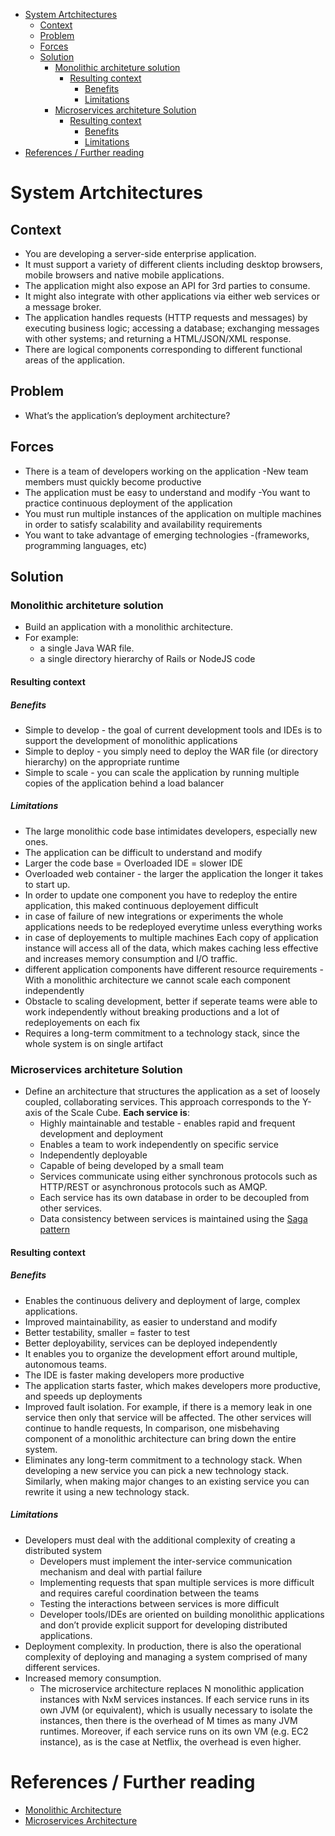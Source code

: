 - [System Artchitectures](#system-artchitectures)
  - [Context](#context)
  - [Problem](#problem)
  - [Forces](#forces)
  - [Solution](#solution)
    - [Monolithic architeture solution](#monolithic-architeture-solution)
      - [Resulting context](#resulting-context)
        - [Benefits](#benefits)
        - [Limitations](#limitations)
    - [Microservices architeture Solution](#microservices-architeture-solution)
      - [Resulting context](#resulting-context-1)
        - [Benefits](#benefits-1)
        - [Limitations](#limitations-1)
- [References / Further reading](#references--further-reading)

# System Artchitectures

## Context
- You are developing a server-side enterprise application.
- It must support a variety of different clients including desktop browsers, mobile browsers and native mobile applications.
- The application might also expose an API for 3rd parties to consume. 
- It might also integrate with other applications via either web services or a message broker.
- The application handles requests (HTTP requests and messages) by executing business logic; accessing a database; exchanging messages with other systems; and returning a HTML/JSON/XML response.
- There are logical components corresponding to different functional areas of the application.

## Problem
- What’s the application’s deployment architecture?

## Forces
- There is a team of developers working on the application
-New team members must quickly become productive
- The application must be easy to understand and modify
-You want to practice continuous deployment of the application
- You must run multiple instances of the application on multiple machines in order to satisfy scalability and availability requirements
- You want to take advantage of emerging technologies -(frameworks, programming languages, etc)

## Solution

### Monolithic architeture solution
- Build an application with a monolithic architecture.
- For example:
  - a single Java WAR file.
  - a single directory hierarchy of Rails or NodeJS code

#### Resulting context

##### Benefits
- Simple to develop - the goal of current development tools and IDEs is to support the development of monolithic applications
- Simple to deploy - you simply need to deploy the WAR file (or directory hierarchy) on the appropriate runtime
- Simple to scale - you can scale the application by running multiple copies of the application behind a load balancer

##### Limitations
- The large monolithic code base intimidates developers, especially new ones.
- The application can be difficult to understand and modify
- Larger the code base = Overloaded IDE = slower IDE
- Overloaded web container - the larger the application the longer it takes to start up.
- In order to update one component you have to redeploy the entire application, this maked continuous deployement difficult
- in case of failure of new integrations or experiments the whole applications needs to be redeployed everytime unless everything works
- in case of deployements to multiple machines Each copy of application instance will access all of the data, which makes caching less effective and increases memory consumption and I/O traffic.
- different application components have different resource requirements - With a monolithic architecture we cannot scale each component independently
- Obstacle to scaling development, better if seperate teams were able to work independently without breaking productions and a lot of redeployements on each fix
- Requires a long-term commitment to a technology stack, since the whole system is on single artifact

### Microservices architeture Solution
- Define an architecture that structures the application as a set of loosely coupled, collaborating services. This approach corresponds to the Y-axis of the Scale Cube. **Each service is**:
  - Highly maintainable and testable - enables rapid and frequent development and deployment
  - Enables a team to work independently on specific service
  - Independently deployable
  - Capable of being developed by a small team
  - Services communicate using either synchronous protocols such as HTTP/REST or asynchronous protocols such as AMQP.
  - Each service has its own database in order to be decoupled from other services.
  - Data consistency between services is maintained using the [Saga pattern](https://microservices.io/patterns/data/saga.html)

#### Resulting context

##### Benefits
- Enables the continuous delivery and deployment of large, complex applications.
- Improved maintainability, as easier to understand and modify
- Better testability, smaller = faster to test
- Better deployability, services can be deployed independently
- It enables you to organize the development effort around multiple, autonomous teams.
- The IDE is faster making developers more productive
- The application starts faster, which makes developers more productive, and speeds up deployments
- Improved fault isolation. For example, if there is a memory leak in one service then only that service will be affected. The other services will continue to handle requests, In comparison, one misbehaving component of a monolithic architecture can bring down the entire system.
- Eliminates any long-term commitment to a technology stack. When developing a new service you can pick a new technology stack. Similarly, when making major changes to an existing service you can rewrite it using a new technology stack.

##### Limitations

- Developers must deal with the additional complexity of creating a distributed system
  - Developers must implement the inter-service communication mechanism and deal with partial failure
  - Implementing requests that span multiple services is more difficult and requires careful coordination between the teams
  - Testing the interactions between services is more difficult
  - Developer tools/IDEs are oriented on building monolithic applications and don’t provide explicit support for developing distributed applications.
- Deployment complexity. In production, there is also the operational complexity of deploying and managing a system comprised of many different services.
- Increased memory consumption.
  - The microservice architecture replaces N monolithic application instances with NxM services instances. If each service runs in its own JVM (or equivalent), which is usually necessary to isolate the instances, then there is the overhead of M times as many JVM runtimes. Moreover, if each service runs on its own VM (e.g. EC2 instance), as is the case at Netflix, the overhead is even higher.


# References / Further reading
- [Monolithic Architecture](https://microservices.io/patterns/monolithic.html)
- [Microservices Architecture](https://microservices.io/patterns/microservices.html)